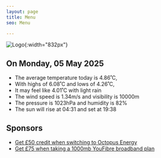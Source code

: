 ```yaml
---
layout: page
title: Menu
seo: Menu

---
```


![Logo](/images/logo.jpg){:width="832px"}

<!-- weather_marker starts -->
## On Monday, 05 May 2025

- The average temperature today is 4.86˚C,
- With highs of 6.08˚C and lows of 4.26˚C,
- It may feel like 4.01˚C with light rain
- The wind speed is 1.34m/s and visibility is 10000m
- The pressure is 1023hPa and humidity is 82%
- The sun will rise at 04:31 and set at 19:38

<!-- weather_marker ends -->

## Sponsors

- [Get £50 credit when switching to Octopus Energy](https://bit.ly/3oD1nnS)
- [Get £75 when taking a 1000mb YouFibre broadband plan](https://aklam.io/91zWhU?)
